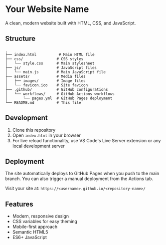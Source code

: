# Your Website Name

A clean, modern website built with HTML, CSS, and JavaScript.

## Structure

```
.
├── index.html          # Main HTML file
├── css/               # CSS styles
│   └── style.css      # Main stylesheet
├── js/                # JavaScript files
│   └── main.js        # Main JavaScript file
├── assets/            # Media files
│   ├── images/        # Image files
│   └── favicon.ico    # Site favicon
├── .github/           # GitHub configurations
│   └── workflows/     # GitHub Actions workflows
│       └── pages.yml  # GitHub Pages deployment
└── README.md          # This file
```

## Development

1. Clone this repository
2. Open `index.html` in your browser
3. For live reload functionality, use VS Code's Live Server extension or any local development server

## Deployment

The site automatically deploys to GitHub Pages when you push to the main branch. You can also trigger a manual deployment from the Actions tab.

Visit your site at: `https://<username>.github.io/<repository-name>/`

## Features

- Modern, responsive design
- CSS variables for easy theming
- Mobile-first approach
- Semantic HTML5
- ES6+ JavaScript 